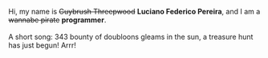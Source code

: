 Hi, my name is ~~Guybrush Threepwood~~ **Luciano Federico Pereira**, and I am a ~~wannabe pirate~~ **programmer**.<br><br>A short song: 343 bounty of doubloons gleams in the sun, a treasure hunt has just begun! Arrr!

